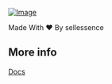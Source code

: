 [![Image](https://github.com/yarrosvault/syde/blob/main/Assets/Banner.png)](http://discord.gg/hVDgUm8WGr "Description")

Made With ❤️ By sellessence

## More info
[Docs](https://github.com/yarrosvault/syde/blob/main/docs)

